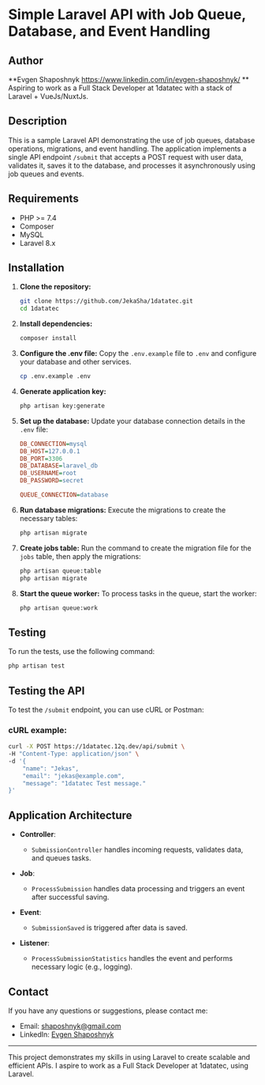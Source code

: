 
# Simple Laravel API with Job Queue, Database, and Event Handling

## Author
**Evgen Shaposhnyk https://www.linkedin.com/in/evgen-shaposhnyk/ **  
Aspiring to work as a Full Stack Developer at 1datatec with a stack of Laravel + VueJs/NuxtJs.

## Description
This is a sample Laravel API demonstrating the use of job queues, database operations, migrations, and event handling. The application implements a single API endpoint `/submit` that accepts a POST request with user data, validates it, saves it to the database, and processes it asynchronously using job queues and events.

## Requirements
- PHP >= 7.4
- Composer
- MySQL
- Laravel 8.x

## Installation
1. **Clone the repository:**
   ```sh
   git clone https://github.com/JekaSha/1datatec.git
   cd 1datatec
   ```

2. **Install dependencies:**
   ```sh
   composer install
   ```

3. **Configure the .env file:**
   Copy the `.env.example` file to `.env` and configure your database and other services.
   ```sh
   cp .env.example .env
   ```

4. **Generate application key:**
   ```sh
   php artisan key:generate
   ```

5. **Set up the database:**
   Update your database connection details in the `.env` file:
   ```ini
   DB_CONNECTION=mysql
   DB_HOST=127.0.0.1
   DB_PORT=3306
   DB_DATABASE=laravel_db
   DB_USERNAME=root
   DB_PASSWORD=secret
   
   QUEUE_CONNECTION=database
   ```
   

6. **Run database migrations:**
   Execute the migrations to create the necessary tables:
   ```sh
   php artisan migrate
   ```

7. **Create jobs table:**
   Run the command to create the migration file for the `jobs` table, then apply the migrations:
   ```sh
   php artisan queue:table
   php artisan migrate
   ```

8. **Start the queue worker:**
   To process tasks in the queue, start the worker:
   ```sh
   php artisan queue:work
   ```

## Testing
To run the tests, use the following command:
```sh
php artisan test
```

## Testing the API
To test the `/submit` endpoint, you can use cURL or Postman:

### cURL example:
```sh
curl -X POST https://1datatec.12q.dev/api/submit \
-H "Content-Type: application/json" \
-d '{
    "name": "Jekas",
    "email": "jekas@example.com",
    "message": "1datatec Test message."
}'
```


## Application Architecture
- **Controller**:
    - `SubmissionController` handles incoming requests, validates data, and queues tasks.

- **Job**:
    - `ProcessSubmission` handles data processing and triggers an event after successful saving.

- **Event**:
    - `SubmissionSaved` is triggered after data is saved.

- **Listener**:
    - `ProcessSubmissionStatistics` handles the event and performs necessary logic (e.g., logging).
 
## Contact
If you have any questions or suggestions, please contact me:

- Email: shaposhnyk@gmail.com
- LinkedIn: [Evgen Shaposhnyk](https://www.linkedin.com/in/evgen-shaposhnyk/)

---

This project demonstrates my skills in using Laravel to create scalable and efficient APIs. I aspire to work as a Full Stack Developer at 1datatec, using Laravel.
